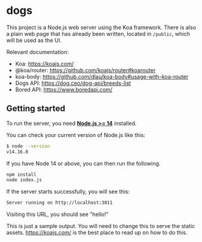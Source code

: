 # dogs

This project is a Node.js web server using the Koa framework. There is also a
plain web page that has already been written, located in `/public`, which will
be used as the UI.

Relevant documentation:

- Koa: https://koajs.com/
- @koa/router: https://github.com/koajs/router#koarouter
- koa-body: https://github.com/dlau/koa-body#usage-with-koa-router
- Dogs API: https://dog.ceo/dog-api/breeds-list
- Bored API: https://www.boredapi.com/

## Getting started

To run the server, you need [**Node.js >= 14**](https://nodejs.org/) installed.

You can check your current version of Node.js like this:

```sh
$ node --version
v14.16.0
```

If you have Node 14 or above, you can then run the following.

```sh
npm install
node index.js
```

If the server starts successfully, you will see this:

```sh
Server running on http://localhost:3011
```

Visiting this URL, you should see "hello!"

This is just a sample output. You will need to change this to serve the static assets. https://koajs.com/ is the best place to read up on how to do this.
